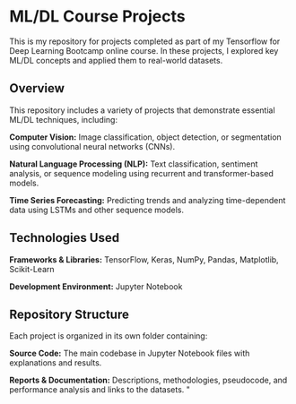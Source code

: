 # ML/DL Course Projects

This is my repository for projects completed as part of my Tensorflow for Deep Learning Bootcamp online course. In these projects, I explored key ML/DL concepts and applied them to real-world datasets.

## Overview

This repository includes a variety of projects that demonstrate essential ML/DL techniques, including:

**Computer Vision:** Image classification, object detection, or segmentation using convolutional neural networks (CNNs).

**Natural Language Processing (NLP):** Text classification, sentiment analysis, or sequence modeling using recurrent and transformer-based models.

**Time Series Forecasting:** Predicting trends and analyzing time-dependent data using LSTMs and other sequence models.

## Technologies Used

**Frameworks & Libraries:** TensorFlow, Keras, NumPy, Pandas, Matplotlib, Scikit-Learn

**Development Environment:** Jupyter Notebook

## Repository Structure

Each project is organized in its own folder containing:

**Source Code:** The main codebase in Jupyter Notebook files with explanations and results.

**Reports & Documentation:** Descriptions, methodologies, pseudocode, and performance analysis and links to the datasets.
"
